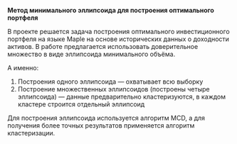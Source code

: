 **Метод минимального эллипсоида для построения оптимального портфеля**

В проекте решается задача построения оптимального инвестиционного портфеля на языке Maple на основе исторических данных о доходности активов.
В работе предлагается использовать доверительное множество в виде эллипсоида минимального объёма.

А именно:

1. Построения одного эллипсоида — охватывает всю выборку
2. Построение множественных эллипсоидов (построены четыре эллипсоида) — данные предварительно кластеризуются, в каждом кластере строится отдельный эллипсоид

Для построения эллипсоида используется алгоритм MCD, а для получения более точных результатов применяется алгоритм кластеризации.
